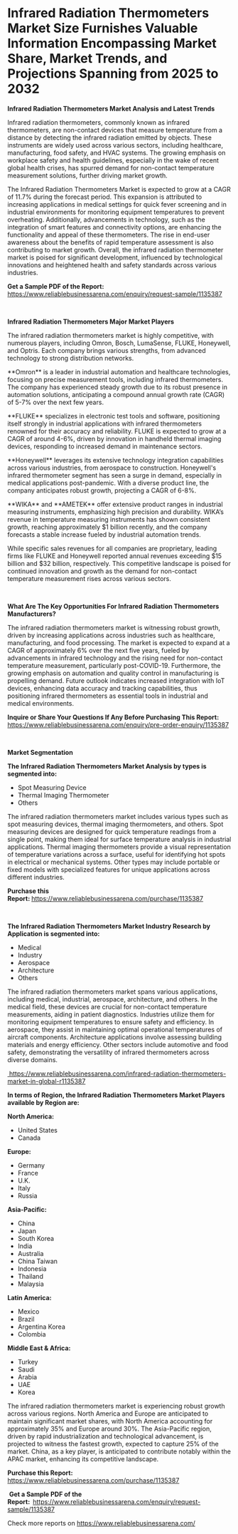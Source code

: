 <p><h1>Infrared Radiation Thermometers Market Size Furnishes Valuable Information Encompassing Market Share, Market Trends, and Projections Spanning from 2025 to 2032</h1></p><p><strong>Infrared Radiation Thermometers Market Analysis and Latest Trends</strong></p>
<p><p>Infrared radiation thermometers, commonly known as infrared thermometers, are non-contact devices that measure temperature from a distance by detecting the infrared radiation emitted by objects. These instruments are widely used across various sectors, including healthcare, manufacturing, food safety, and HVAC systems. The growing emphasis on workplace safety and health guidelines, especially in the wake of recent global health crises, has spurred demand for non-contact temperature measurement solutions, further driving market growth.</p><p>The Infrared Radiation Thermometers Market is expected to grow at a CAGR of 11.7% during the forecast period. This expansion is attributed to increasing applications in medical settings for quick fever screening and in industrial environments for monitoring equipment temperatures to prevent overheating. Additionally, advancements in technology, such as the integration of smart features and connectivity options, are enhancing the functionality and appeal of these thermometers. The rise in end-user awareness about the benefits of rapid temperature assessment is also contributing to market growth. Overall, the infrared radiation thermometer market is poised for significant development, influenced by technological innovations and heightened health and safety standards across various industries.</p></p>
<p><strong>Get a Sample PDF of the Report:&nbsp;</strong> <a href="https://www.reliablebusinessarena.com/enquiry/request-sample/1135387?utm_campaign=3566&utm_medium=2&utm_source=Github&utm_content=ia&utm_term=09042025&utm_id=infrared-radiation-thermometers">https://www.reliablebusinessarena.com/enquiry/request-sample/1135387</a></p>
<p>&nbsp;</p>
<p><strong>Infrared Radiation Thermometers Major Market Players</strong></p>
<p><p>The infrared radiation thermometers market is highly competitive, with numerous players, including Omron, Bosch, LumaSense, FLUKE, Honeywell, and Optris. Each company brings various strengths, from advanced technology to strong distribution networks.</p><p>**Omron** is a leader in industrial automation and healthcare technologies, focusing on precise measurement tools, including infrared thermometers. The company has experienced steady growth due to its robust presence in automation solutions, anticipating a compound annual growth rate (CAGR) of 5-7% over the next few years.</p><p>**FLUKE** specializes in electronic test tools and software, positioning itself strongly in industrial applications with infrared thermometers renowned for their accuracy and reliability. FLUKE is expected to grow at a CAGR of around 4-6%, driven by innovation in handheld thermal imaging devices, responding to increased demand in maintenance sectors.</p><p>**Honeywell** leverages its extensive technology integration capabilities across various industries, from aerospace to construction. Honeywell's infrared thermometer segment has seen a surge in demand, especially in medical applications post-pandemic. With a diverse product line, the company anticipates robust growth, projecting a CAGR of 6-8%.</p><p>**WIKA** and **AMETEK** offer extensive product ranges in industrial measuring instruments, emphasizing high precision and durability. WIKA’s revenue in temperature measuring instruments has shown consistent growth, reaching approximately $1 billion recently, and the company forecasts a stable increase fueled by industrial automation trends.</p><p>While specific sales revenues for all companies are proprietary, leading firms like FLUKE and Honeywell reported annual revenues exceeding $15 billion and $32 billion, respectively. This competitive landscape is poised for continued innovation and growth as the demand for non-contact temperature measurement rises across various sectors.</p></p>
<p>&nbsp;</p>
<p><strong>What Are The Key Opportunities For Infrared Radiation Thermometers Manufacturers?</strong></p>
<p><p>The infrared radiation thermometers market is witnessing robust growth, driven by increasing applications across industries such as healthcare, manufacturing, and food processing. The market is expected to expand at a CAGR of approximately 6% over the next five years, fueled by advancements in infrared technology and the rising need for non-contact temperature measurement, particularly post-COVID-19. Furthermore, the growing emphasis on automation and quality control in manufacturing is propelling demand. Future outlook indicates increased integration with IoT devices, enhancing data accuracy and tracking capabilities, thus positioning infrared thermometers as essential tools in industrial and medical environments.</p></p>
<p><strong>Inquire or Share Your Questions If Any Before Purchasing This Report:</strong> <a href="https://www.reliablebusinessarena.com/enquiry/pre-order-enquiry/1135387?utm_campaign=3566&utm_medium=2&utm_source=Github&utm_content=ia&utm_term=09042025&utm_id=infrared-radiation-thermometers">https://www.reliablebusinessarena.com/enquiry/pre-order-enquiry/1135387</a></p>
<p>&nbsp;</p>
<p><strong>Market Segmentation</strong></p>
<p><strong>The Infrared Radiation Thermometers Market Analysis by types is segmented into:</strong></p>
<p><ul><li>Spot Measuring Device</li><li>Thermal Imaging Thermometer</li><li>Others</li></ul></p>
<p><p>The infrared radiation thermometers market includes various types such as spot measuring devices, thermal imaging thermometers, and others. Spot measuring devices are designed for quick temperature readings from a single point, making them ideal for surface temperature analysis in industrial applications. Thermal imaging thermometers provide a visual representation of temperature variations across a surface, useful for identifying hot spots in electrical or mechanical systems. Other types may include portable or fixed models with specialized features for unique applications across different industries.</p></p>
<p><strong>Purchase this Report:&nbsp;</strong><a href="https://www.reliablebusinessarena.com/purchase/1135387?utm_campaign=3566&utm_medium=2&utm_source=Github&utm_content=ia&utm_term=09042025&utm_id=infrared-radiation-thermometers">https://www.reliablebusinessarena.com/purchase/1135387</a></p>
<p>&nbsp;</p>
<p><strong>The Infrared Radiation Thermometers Market Industry Research by Application is segmented into:</strong></p>
<p><ul><li>Medical</li><li>Industry</li><li>Aerospace</li><li>Architecture</li><li>Others</li></ul></p>
<p><p>The infrared radiation thermometers market spans various applications, including medical, industrial, aerospace, architecture, and others. In the medical field, these devices are crucial for non-contact temperature measurements, aiding in patient diagnostics. Industries utilize them for monitoring equipment temperatures to ensure safety and efficiency. In aerospace, they assist in maintaining optimal operational temperatures of aircraft components. Architecture applications involve assessing building materials and energy efficiency. Other sectors include automotive and food safety, demonstrating the versatility of infrared thermometers across diverse domains.</p></p>
<p><a href="https://www.reliablebusinessarena.com/infrared-radiation-thermometers-market-in-global-r1135387?utm_campaign=3566&utm_medium=2&utm_source=Github&utm_content=ia&utm_term=09042025&utm_id=infrared-radiation-thermometers">&nbsp;https://www.reliablebusinessarena.com/infrared-radiation-thermometers-market-in-global-r1135387</a></p>
<p><strong>In terms of Region, the Infrared Radiation Thermometers Market Players available by Region are:</strong></p>
<p>
    <p> <strong> North America: </strong>
        <ul>
            <li>United States</li>
            <li>Canada</li>
        </ul>
        </p> 
    <p> <strong> Europe: </strong>
        <ul>
            <li>Germany</li>
            <li>France</li>
            <li>U.K.</li>
            <li>Italy</li>
            <li>Russia</li>
        </ul>
        </p> 
    <p> <strong> Asia-Pacific: </strong>
        <ul>
            <li>China</li>
            <li>Japan</li>
            <li>South Korea</li>
            <li>India</li>
            <li>Australia</li>
            <li>China Taiwan</li>
            <li>Indonesia</li>
            <li>Thailand</li>
            <li>Malaysia</li>
        </ul>
        </p> 
    <p> <strong> Latin America: </strong>
        <ul>
            <li>Mexico</li>
            <li>Brazil</li>
            <li>Argentina Korea</li>
            <li>Colombia</li>
        </ul>
        </p> 
    <p> <strong> Middle East & Africa: </strong>
        <ul>
            <li>Turkey</li>
            <li>Saudi</li>
            <li>Arabia</li>
            <li>UAE</li>
            <li>Korea</li>
        </ul>
    </p>
    </p>
<p><p>The infrared radiation thermometers market is experiencing robust growth across various regions. North America and Europe are anticipated to maintain significant market shares, with North America accounting for approximately 35% and Europe around 30%. The Asia-Pacific region, driven by rapid industrialization and technological advancement, is projected to witness the fastest growth, expected to capture 25% of the market. China, as a key player, is anticipated to contribute notably within the APAC market, enhancing its competitive landscape.</p></p>
<p><strong>Purchase this Report: </strong><a href="https://www.reliablebusinessarena.com/purchase/1135387?utm_campaign=3566&utm_medium=2&utm_source=Github&utm_content=ia&utm_term=09042025&utm_id=infrared-radiation-thermometers">https://www.reliablebusinessarena.com/purchase/1135387</a></p>
<p>&nbsp;<strong>Get a Sample PDF of the Report:&nbsp;&nbsp;</strong><a href="https://www.reliablebusinessarena.com/enquiry/request-sample/1135387?utm_campaign=3566&utm_medium=2&utm_source=Github&utm_content=ia&utm_term=09042025&utm_id=infrared-radiation-thermometers">https://www.reliablebusinessarena.com/enquiry/request-sample/1135387</a></p>
<p><strong></strong></p>
<p>Check more reports on <a href="https://www.reliablebusinessarena.com/?utm_campaign=3566&utm_medium=2&utm_source=Github&utm_content=ia&utm_term=09042025&utm_id=infrared-radiation-thermometers">https://www.reliablebusinessarena.com/</a></p>